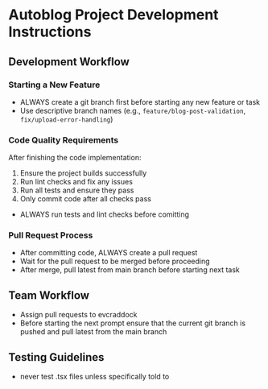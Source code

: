 # Autoblog Project Development Instructions

## Development Workflow

### Starting a New Feature

- ALWAYS create a git branch first before starting any new feature or task
- Use descriptive branch names (e.g., `feature/blog-post-validation`, `fix/upload-error-handling`)

### Code Quality Requirements

After finishing the code implementation:

1. Ensure the project builds successfully
2. Run lint checks and fix any issues
3. Run all tests and ensure they pass
4. Only commit code after all checks pass
- ALWAYS run tests and lint checks before comitting

### Pull Request Process

- After committing code, ALWAYS create a pull request
- Wait for the pull request to be merged before proceeding
- After merge, pull latest from main branch before starting next task

## Team Workflow

- Assign pull requests to evcraddock
- Before starting the next prompt ensure that the current git branch is pushed and pull latest from the main branch

## Testing Guidelines

- never test .tsx files unless specifically told to